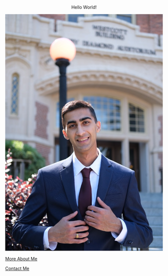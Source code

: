 <p><center>Hello World!</center></p>

![Me](images/pfp3.jpg)

[More About Me](about)

[Contact Me](contact)